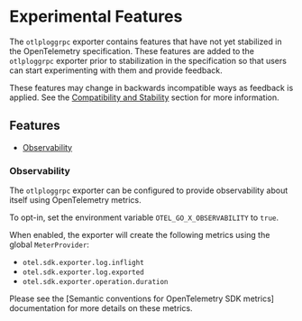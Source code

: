 # Experimental Features

The `otlploggrpc` exporter contains features that have not yet stabilized in the OpenTelemetry specification.
These features are added to the `otlploggrpc` exporter prior to stabilization in the specification so that users can start experimenting with them and provide feedback.

These features may change in backwards incompatible ways as feedback is applied.
See the [Compatibility and Stability](#compatibility-and-stability) section for more information.

## Features

- [Observability](#observability)

### Observability

The `otlploggrpc` exporter can be configured to provide observability about itself using OpenTelemetry metrics.

To opt-in, set the environment variable `OTEL_GO_X_OBSERVABILITY` to `true`.

When enabled, the exporter will create the following metrics using the global `MeterProvider`:

- `otel.sdk.exporter.log.inflight`
- `otel.sdk.exporter.log.exported`
- `otel.sdk.exporter.operation.duration`

Please see the [Semantic conventions for OpenTelemetry SDK metrics] documentation for more details on these metrics.